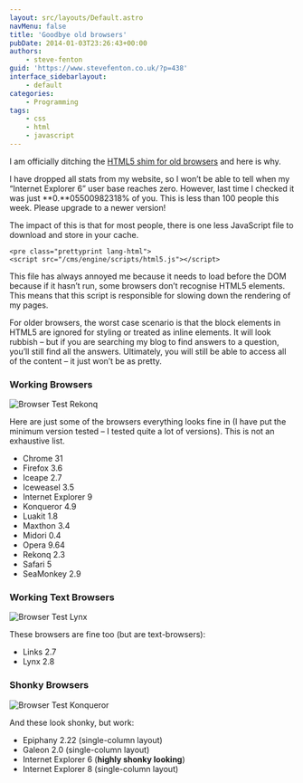 ```yaml
---
layout: src/layouts/Default.astro
navMenu: false
title: 'Goodbye old browsers'
pubDate: 2014-01-03T23:26:43+00:00
authors:
    - steve-fenton
guid: 'https://www.stevefenton.co.uk/?p=438'
interface_sidebarlayout:
    - default
categories:
    - Programming
tags:
    - css
    - html
    - javascript
---
```


I am officially ditching the [HTML5 shim for old browsers](/Content/Blog/Date/200907/Blog/HTML-5-Browser-Test/) and here is why.

I have dropped all stats from my website, so I won’t be able to tell when my “Internet Explorer 6” user base reaches zero. However, last time I checked it was just **0.**05500982318% of you. This is less than 100 people this week. Please upgrade to a newer version!

The impact of this is that for most people, there is one less JavaScript file to download and store in your cache.

```
<pre class="prettyprint lang-html">
<script src="/cms/engine/scripts/html5.js"></script>
```
This file has always annoyed me because it needs to load before the DOM because if it hasn’t run, some browsers don’t recognise HTML5 elements. This means that this script is responsible for slowing down the rendering of my pages.

For older browsers, the worst case scenario is that the block elements in HTML5 are ignored for styling or treated as inline elements. It will look rubbish – but if you are searching my blog to find answers to a question, you’ll still find all the answers. Ultimately, you will still be able to access all of the content – it just won’t be as pretty.

### Working Browsers

![Browser Test Rekonq](/img/2015/07/browser-test-rekonq.png)

Here are just some of the browsers everything looks fine in (I have put the minimum version tested – I tested quite a lot of versions). This is not an exhaustive list.

- Chrome 31
- Firefox 3.6
- Iceape 2.7
- Iceweasel 3.5
- Internet Explorer 9
- Konqueror 4.9
- Luakit 1.8
- Maxthon 3.4
- Midori 0.4
- Opera 9.64
- Rekonq 2.3
- Safari 5
- SeaMonkey 2.9

### Working Text Browsers

![Browser Test Lynx](/img/2015/07/browser-test-lynx.png)

These browsers are fine too (but are text-browsers):

- Links 2.7
- Lynx 2.8

### Shonky Browsers

![Browser Test Konqueror](/img/2015/07/browser-test-konqueror.png)

And these look shonky, but work:

- Epiphany 2.22 (single-column layout)
- Galeon 2.0 (single-column layout)
- Internet Explorer 6 (**highly shonky looking**)
- Internet Explorer 8 (single-column layout)